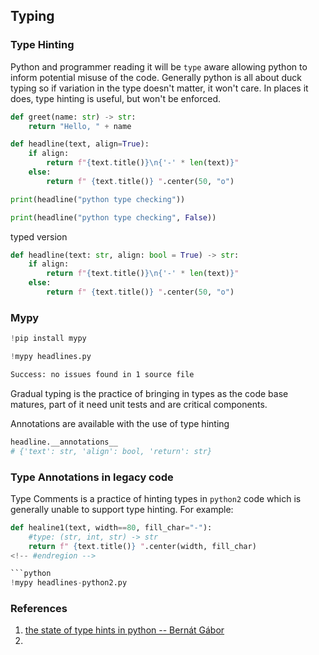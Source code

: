 ## Typing




### Type Hinting

Python and programmer reading it will be `type` aware allowing python to inform potential misuse of the code. Generally python is all about duck typing so if variation in the type doesn't matter, it won't care. In places it does, type hinting is useful, but won't be enforced.

```python
def greet(name: str) -> str:
    return "Hello, " + name
```

```python
def headline(text, align=True):
    if align:
        return f"{text.title()}\n{'-' * len(text)}"
    else:
        return f" {text.title()} ".center(50, "o")
```

```python
print(headline("python type checking"))
```

```python
print(headline("python type checking", False))
```

typed version

```python
def headline(text: str, align: bool = True) -> str:
    if align:
        return f"{text.title()}\n{'-' * len(text)}"
    else:
        return f" {text.title()} ".center(50, "o")
```

### Mypy

```python
!pip install mypy
```

```python
!mypy headlines.py
```

<!-- #region -->
```bash
Success: no issues found in 1 source file
```
<!-- #endregion -->

Gradual typing is the practice of bringing in types as the code base matures, part of it need unit tests and are critical components.


Annotations are available with the use of type hinting

```python
headline.__annotations__
# {'text': str, 'align': bool, 'return': str}
```

### Type Annotations in legacy code

<!-- #region -->
Type Comments is a practice of hinting types in `python2` code which is generally unable to support type hinting. For example:

```python
def healine1(text, width==80, fill_char="-"):
    #type: (str, int, str) -> str
    return f" {text.title()} ".center(width, fill_char)
<!-- #endregion -->

```python
!mypy headlines-python2.py
```

### References

1. [the state of type hints in python -- Bernát Gábor](https://bernat.tech/posts/the-state-of-type-hints-in-python)
2. 
